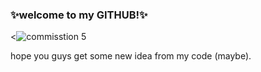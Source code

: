 
### ✨welcome to my GITHUB!✨

<![commisstion 5](https://user-images.githubusercontent.com/120199524/208024431-2ec73fd3-b7cc-429e-958e-d65b2de6a621.png)
>
hope you guys get some new idea from my code (maybe).

<!-- BLOG-POST-LIST:START -->
<!-- BLOG-POST-LIST:END -->
